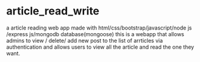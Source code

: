 # article_read_write
a article reading web app made with html/css/bootstrap/javascript/node js /express js/mongodb database(mongoose)
this is a webapp that allows admins to view / delete/ add new post to the list of arrticles via authentication 
and allows users to view all the article and read the one they want.
